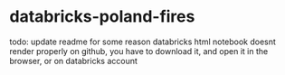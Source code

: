 # databricks-poland-fires
todo: update readme
for some reason databricks html notebook doesnt render properly on github, you have to download it, and open it in the browser, or on databricks account
